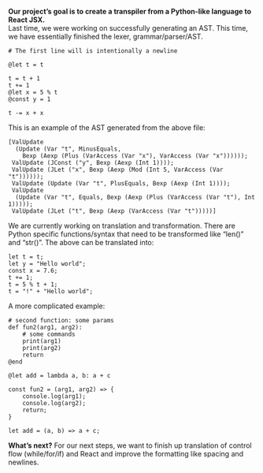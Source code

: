 **Our project’s goal is to create a transpiler from a Python-like language to React JSX.**\
Last time, we were working on successfully generating an AST. This time, we have essentially finished the lexer, grammar/parser/AST.
```
# The first line will is intentionally a newline 

@let t = t

t = t + 1
t += 1
@let x = 5 % t
@const y = 1

t -= x + x
```
This is an example of the AST generated from the above file:
```
[ValUpdate
  (Update (Var "t", MinusEquals,
    Bexp (Aexp (Plus (VarAccess (Var "x"), VarAccess (Var "x"))))));
 ValUpdate (JConst ("y", Bexp (Aexp (Int 1))));
 ValUpdate (JLet ("x", Bexp (Aexp (Mod (Int 5, VarAccess (Var "t"))))));
 ValUpdate (Update (Var "t", PlusEquals, Bexp (Aexp (Int 1))));
 ValUpdate
  (Update (Var "t", Equals, Bexp (Aexp (Plus (VarAccess (Var "t"), Int 1)))));
 ValUpdate (JLet ("t", Bexp (Aexp (VarAccess (Var "t")))))]
```
We are currently working on translation and transformation. There are Python specific functions/syntax that need to be transformed like “len()” and “str()”. The above can be translated into: 
```
let t = t;
let y = "Hello world";
const x = 7.6;
t += 1;
t = 5 % t + 1;
t = "!" + "Hello world";
```
A more complicated example:
```
# second function: some params
def fun2(arg1, arg2):
    # some commands
    print(arg1)
    print(arg2)
    return
@end

@let add = lambda a, b: a + c
```

```
const fun2 = (arg1, arg2) => {
    console.log(arg1);
    console.log(arg2);
    return;
}

let add = (a, b) => a + c;
```

**What’s next?** For our next steps, we want to finish up translation of control flow (while/for/if) and React and improve the formatting like spacing and newlines. 
